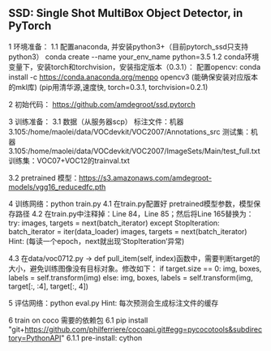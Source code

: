
## SSD: Single Shot MultiBox Object Detector, in PyTorch
1 环境准备：
1.1 配置anaconda, 并安装python3+（目前pytorch_ssd只支持python3）
    conda create --name your_env_name python=3.5
1.2 conda环境变量下，安装torch和torchvision，安装指定版本（0.3.1）：
    配置opencv: conda install -c https://conda.anaconda.org/menpo opencv3 (能确保安装对应版本的mkl库)
    (pip用清华源,速度快, torch=0.3.1, torchvision=0.2.1)

2 初始代码： https://github.com/amdegroot/ssd.pytorch

3 训练准备：
3.1 数据（从服务器scp）
    标注文件：机器3.105:/home/maolei/data/VOCdevkit/VOC2007/Annotations_src
    测试集：机器3.105:/home/maolei/data/VOCdevkit/VOC2007/ImageSets/Main/test_full.txt
    训练集：VOC07+VOC12的trainval.txt

3.2 pretrained 模型：https://s3.amazonaws.com/amdegroot-models/vgg16_reducedfc.pth

4 训练网络：python train.py
4.1 在train.py配置好 pretrained模型参数，模型保存路径
4.2 在train.py中注释掉：Line 84，Line 85；然后将Line 165替换为： 
        try:
            images, targets = next(batch_iterator)
        except StopIteration:
            batch_iterator = iter(data_loader)
            images, targets = next(batch_iterator)
    Hint: (每读一个epoch，next就出现‘StopIteration’异常)

4.3 在data/voc0712.py -> def pull_item(self, index)函数中，需要判断target的大小，避免训练图像没有目标对象。修改如下：
    if target.size == 0:
        img, boxes, labels = self.transform(img)
    else:
        img, boxes, labels = self.transform(img, target[:, :4], target[:, 4])

5 评估网络：python eval.py
    Hint: 每次预测会生成标注文件的缓存


6 train on coco 需要的依赖包
6.1 pip install "git+https://github.com/philferriere/cocoapi.git#egg=pycocotools&subdirectory=PythonAPI"
    6.1.1 pre-install: cython
